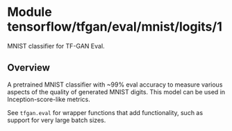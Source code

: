 # Module tensorflow/tfgan/eval/mnist/logits/1
MNIST classifier for TF-GAN Eval.

<!-- fine-tunable: false -->
<!-- asset-path: legacy -->
<!-- format: hub -->
<!-- module-type: image-classifier -->

## Overview

A pretrained MNIST classifier with ~99% eval accuracy to measure various aspects
of the quality of generated MNIST digits. This model can be used in
Inception-score-like metrics.

See `tfgan.eval` for wrapper functions that add functionality, such as support
for very large batch sizes.

